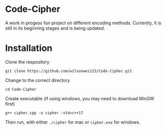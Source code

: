 # Code-Cipher
A work in progess fun project on different encoding methods. Currently, it is still in its beginning stages and is being updated.
# Installation
Clone the respository
```
git clone https://github.com/wilsonwei123/Code-Cipher.git
```
Change to the correct directory
```
cd Code-Cipher
```
Create executable (if using windows, you may need to download MinGW first)
```
g++ cipher.cpp -o cipher -std=c++17
```
Then run, with either ```./cipher``` for mac or ```cipher.exe``` for windows.
